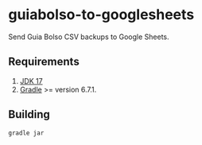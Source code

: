 # guiabolso-to-googlesheets

Send Guia Bolso CSV backups to Google Sheets. 

## Requirements

1. [JDK 17](https://jdk.java.net/17/)
2. [Gradle](https://gradle.org/install/) >= version 6.7.1.

## Building

```console
gradle jar
```
